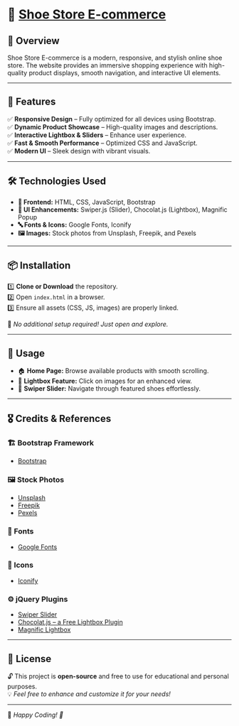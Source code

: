 # 🏪 [Shoe Store E-commerce](https://shoe-store-ecommerce-web-site.vercel.app/)

## 🌟 Overview
Shoe Store E-commerce is a modern, responsive, and stylish online shoe store. The website provides an immersive shopping experience with high-quality product displays, smooth navigation, and interactive UI elements.

---

## 🚀 Features
✅ **Responsive Design** – Fully optimized for all devices using Bootstrap.  
✅ **Dynamic Product Showcase** – High-quality images and descriptions.  
✅ **Interactive Lightbox & Sliders** – Enhance user experience.  
✅ **Fast & Smooth Performance** – Optimized CSS and JavaScript.  
✅ **Modern UI** – Sleek design with vibrant visuals.  

---

## 🛠 Technologies Used
- **🎨 Frontend:** HTML, CSS, JavaScript, Bootstrap
- **📸 UI Enhancements:** Swiper.js (Slider), Chocolat.js (Lightbox), Magnific Popup
- **🔤 Fonts & Icons:** Google Fonts, Iconify
- **🖼 Images:** Stock photos from Unsplash, Freepik, and Pexels

---

## 📦 Installation
1️⃣ **Clone or Download** the repository.  
2️⃣ Open `index.html` in a browser.  
3️⃣ Ensure all assets (CSS, JS, images) are properly linked.  

🔹 *No additional setup required! Just open and explore.*

---

## 🎯 Usage
- 🏠 **Home Page:** Browse available products with smooth scrolling.
- 👀 **Lightbox Feature:** Click on images for an enhanced view.
- 🎢 **Swiper Slider:** Navigate through featured shoes effortlessly.

---

## 🎖 Credits & References
### 🏗 Bootstrap Framework
- [Bootstrap](https://getbootstrap.com/)

### 🖼 Stock Photos
- [Unsplash](https://unsplash.com/)
- [Freepik](https://www.freepik.com/)
- [Pexels](https://www.pexels.com/)

### 🔡 Fonts
- [Google Fonts](https://fonts.google.com/)

### 🎨 Icons
- [Iconify](https://icon-sets.iconify.design/)

### ⚙️ jQuery Plugins
- [Swiper Slider](https://swiperjs.com/)
- [Chocolat.js – a Free Lightbox Plugin](http://chocolat.insipi.de/)
- [Magnific Lightbox](https://github.com/dimsemenov/Magnific-Popup)

---

## 📜 License
🔓 This project is **open-source** and free to use for educational and personal purposes.  
💡 *Feel free to enhance and customize it for your needs!*  

---

💙 *Happy Coding! 🚀*

